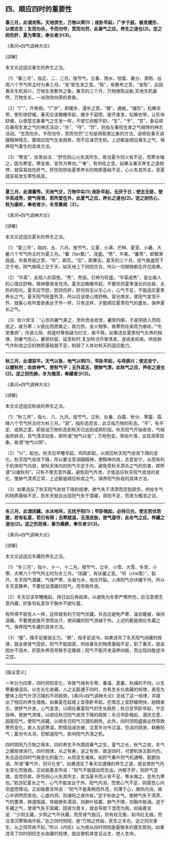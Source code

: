 ## 四、顺应四时的重要性

**春三月，此谓发陈。天地倶生，万物以荣(1)；夜卧早起，广步于庭，被发缓形，以使志生；生而勿杀，予而勿夺，赏而勿罚，此春气之应，养生之道也(2)。逆之则伤肝，夏为寒变，奉长者少(3)。**

​《素问•四气调神大论》

[讲解]

本文论述适应春生的养生之法。

（1）“春三月”，指正、二、三月。按节气，立春、雨水、惊蛰、春分、清明、谷雨六个节气所主时为春三月。“发”即生发之意。“陈”，有敷布之意。“发陈”，此指春天生机渐兴，万物生发敷布之象。春天的三个月，万物推陈出新,天地生机盎然，万物生长，一派欣欣向荣的景象。

（2）“广”，开泰貌。“广步”，即缓步、漫步之意。“被”，通披。“缓形”，松解衣带，使形体舒缓。春天应该晚睡早起，缓步于庭院，披开束发，松解衣带，让形体舒缓，以使意志象春气之生发一样，不使它抑郁不舒。“生”、“予”、“赏”，象征顺应春阳生发之气的神志活动；“杀”、“夺”、“罚”，则指与春阳生发之气相悖的神志活动。“生而勿杀，予而勿夺，赏而勿罚”三句是用取类比象的方法，说明在春天调摄精神情志，要顺应阳气生发趋势，而不应诛罚生机。上述都是顺应春生之气，保养阳气春生的具体方法。

（3）“寒变”，张景岳注：“肝伤则心火失其所生，故当夏令则火有不足，而寒水侮之，因为寒变。寒变者，变热为寒也。”“奉”，有供给之意。如果与春天养生之道相悖，就容易戕伤肝气，肝伤则供给夏季养长的物质基础不足，心火失其所主，至夏就容易发生寒性病变。

* * *

**夏三月，此谓蕃秀。天地气交，万物华实(1);夜卧早起，无厌于日；使志无怒，使华英成秀，使气得泄，若所爱在外，此夏气之应，养长之道也(2)。逆之则伤心，秋为康疟，奉收者少，冬至重病（3）。**

​《素问•四气调神大论》

[讲解]

本文论述适应夏长的养生之法。

（1）“夏三月”，指四、五、六月。按节气，立夏、小满、芒种、夏至、小暑、大暑六个节气所主时为夏三月。“蕃（fan繁）”，茂盛。“秀”，华美。“蕃秀”，即繁荣昌盛，华美秀丽之意。“华”，即花。“实”，即果实。夏天的三个月，阳气极盛而下交于地，阴气微萌上交于天，如天地上下阴阳交合，所以一切植物都在开花结果。

（2）“华英”，此指人的容色。“秀”，秀丽，引伸为旺盛。“华英成秀”，是比喻人的心情应舒畅，精神要焕发充沛。夏天应晚睡早起，不要厌烦夏季漫长的白昼，炎热的阳光。夏天应节怒，怒则伤肝，肝伤则无以生心火，心气不足，不能适应夏季养长之气。夏天阳气旺盛外浮，所以应该使心情舒畅，容光焕发，使阳气宣泄于外，就象心有所爱欲表达于外一样，只有这样，才能顺应夏季阳气的盛长，保养夏长之气。

（3）张介宾注：“心伤则暑气乘之，至秋而金收敛，暑邪内郁，于是阴欲入而阳拒之，故为寒；火欲出而阴束之，故为热，金火相争，故寒热往来而为瘃疟。”“冬至重病”，丹波元简、柯逢时等皆疑为衍文，故不释。如果违反夏季阳气长养的规律，则暑气伤心，暑邪伏留，延至秋时,复加秋凉外束诱发，遂病发疟疾。供给肺气作秋收之应的物质基础就不足，削弱了人体对秋天的适应能力。

* * *

**秋三月，此谓容平。天气以急，地气以明(1)，早卧早起，与鸡俱兴；使志安宁，以缓秋刑；收敛神气，使秋气平；无外其志，使肺气清，此秋气之应，养收之道也(2)。逆之则伤肺，冬为飧泄，奉藏者少(3)。**

​《素问•四气调神大论》

[讲解]

本文论述适应秋收的养生之法。

（1）“秋三月”，指七、八、九月。按节气，立秋、处暑、白露、秋分、寒露、霜降六个节气所主时为秋三月。“容”，指形态而言，此泛指万物的形态。“平”，有平定、成熟之意。即是说万物形态到秋天已达到成熟阶段。秋天阳气开始收敛，气候由热转凉，其气清凉劲急，即所谓“地气以急”；万物色变，草枯叶落，出现凋零现象，故谓“地气以明”。

（2）“兴”，起也。秋天应早睡早起，鸡鸣即起，以顺应秋天阳气收敛下降的变化。秋天阳气收敛下降，所以要注意调摄精神，使精神内敛，志意安宁，从而有利于机体阳气内敛，使秋天体内的阳气平定于内，避免受秋天肃杀之气的伤害，即所谓“以缓秋刑”。只有不使志意外露，避免阳气外泄，才能适应秋天阳气收敛的变化，使肺气清肃正常，上述都是顺应秋收之气，保养阳气秋收的具体方法。

（3）如果违反了秋天阳气收敛下降的规律，肺气失于清肃而受到损伤，供给冬气的物质基础不足，到冬天就会出现阳气失于潜藏，肾阳不足，而发为飧泄之证。

* * *

**冬三月，此谓闭藏。水冰地坼，无扰乎阳(1)；早卧晚起，必待日光，使志若伏若匿，若有私意，若已有得；去寒就温，无泄皮肤，使气亟夺，此冬气之应，养藏之道也(2)。逆之伤则肾，春为痿厥，奉生者少(3)。**

​《素问•四气调神大论》

[讲解]

本文论述适应冬藏的养生之法。

（1）“冬三月”，指十、十一、十二月。按节气，立冬、小雪、大雪、冬至、小寒、大寒六个节气所主时为冬三月。“闭藏”，有伏藏之意。“坼（che策）”，裂开。冬天阳气潜藏，气候严寒，水凝为冰，地冻开裂。人体阳气亦伏藏于内，所以冬天宜静养，不要扰动潜藏的阳气，而导致外泄。

（2）冬天应该早睡晚起，待日出后再起床，以避免为冬季严寒所伤，应注意使志意内藏，好象有私意存于胸中不欲吐露，

有所得不欲告人一样，这样就有利于阳气伏藏。并且应避免严寒，温衣暖被，保持温暖。不要使皮肤开泄而出汗，使闭藏的阳气泄越于外。上述的都是顺应冬藏之气，保养阳气冬藏的具体方法。

（3）“痿”，搐手足痿弱无力。“厥”，指手足逆冷。如果违背了冬天阳气闭藏的规律，就会使肾气受损，阳气不能固密，供给春生的物质基础不足，到了春天，就会因水不涵木，肝筋失养而导致手足痿弱；阳气不能开发温养四肢，而出现四肢逆冷之症。

* * *

[临证意义]

一年分为四季，四时阴阳变化，导致气候有冬寒、春温、夏暑、秋燥的不同，以生寒暑燥湿风，以生长化收藏。人之五脏逋于四时，亦有生长化收藏的规律，表现为整体上阳气升浮沉降的不同趋势。《素问•四气调神大论》总结了这一规律，并提出了相应的养生措施。如春夏在起居上宜夜卧早起，在情志上宜舒缓明快，励精奋志，使肝气升发，心气宣泄，以顺应春夏阳气的生长趋势；秋日宜早卧早起，宁志敛神，使肺气肃降，以顺应秋日阳气收敛下降的趋势；冬日早卧晚起，潜伏志意，固密阳气，使阳气闭藏，以顺冬日阳气沉潜的趋势。此外，四时阴阳盛衰必然导致寒热变化，故人当适寒温，酌情加减衣被，注意冬勿令过温，恐消灼阴液，耗散阳气；夏勿令太凉，恐郁遏阳气，影响阳气外泄之机。

四时阴阳乃万物之根本，四时养生不外围绕春气之生，夏气之长，秋气之收，冬气之藏规律进行。四时规律，从之有寿，逆之有咎、故逆四时，可使机体五脏内伤，失去适应四时气候变化的能力，从而变生诸疾。如肝气春升则气机通畅，脏腑协调，所谓“春气升，则可化安”。如果违反了春天应遵循的养生之道，就会使肝气内生变化而致病。正如喻嘉言所说：“阳气不能鼓动而生出，内郁于肝，则肝气混揉，变而伤矣。肝伤则心火失其所主，故当夏令而火有不足，寒水侮之，变热为寒也。”若违犯夏长之气，心气不能宣达于外，阳气内消，而使心气不足，则感觉心内空虚而悸动。正如喻嘉言所说：“阳气不能条畅而外茂，内薄于心，燠热内消，故心中洞然而突也，心虚内洞，则诸阳之病作矣。”逆于秋收之气，使肺气失于清肃，气机壅滞，肺道阻遏，导致肺失濡润，则肺叶枯萎，肺气不降，则胸中胀满。逆于冬藏之气，使肾气失于固藏，因肾为胃关，就会导致下泄而为病，如喻嘉言说：“少阴主藏，少阴之气不伏藏，而至肾气独沉，则有权无衡，如冷灶无烟，而注泄沉寒等病作矣。”总之四时阴阳，是“万物之终始，死生之本也，逆之则灾害生，从之则苛疾不起，”所以《内经》认为顺从四时阴阳是最根本的摄生原则。如果违背了四时阴阳生长收藏的规律，就会使机体变证丛生，绝人生命。


